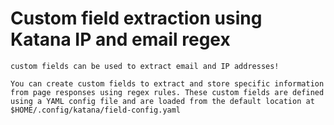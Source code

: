 # Custom field extraction using Katana IP and email regex
```
custom fields can be used to extract email and IP addresses!
```
```
You can create custom fields to extract and store specific information from page responses using regex rules. These custom fields are defined using a YAML config file and are loaded from the default location at $HOME/.config/katana/field-config.yaml
```
